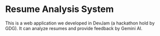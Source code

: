 # Resume Analysis System  
This is a web application we developed in DevJam (a hackathon hold by GDG). It can analyze resumes and provide feedback by Gemini AI.
